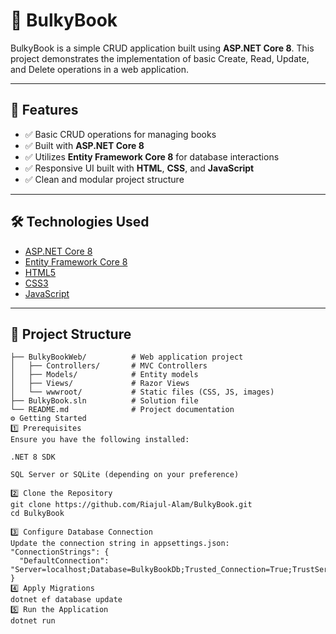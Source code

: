 # 📘 BulkyBook

BulkyBook is a simple CRUD application built using **ASP.NET Core 8**. This project demonstrates the implementation of basic Create, Read, Update, and Delete operations in a web application.

---

## 🚀 Features

- ✅ Basic CRUD operations for managing books
- ✅ Built with **ASP.NET Core 8**
- ✅ Utilizes **Entity Framework Core 8** for database interactions
- ✅ Responsive UI built with **HTML**, **CSS**, and **JavaScript**
- ✅ Clean and modular project structure

---

## 🛠️ Technologies Used

- [ASP.NET Core 8](https://dotnet.microsoft.com/en-us/aspnet/core)
- [Entity Framework Core 8](https://learn.microsoft.com/en-us/ef/core/)
- [HTML5](https://developer.mozilla.org/en-US/docs/Web/HTML)
- [CSS3](https://developer.mozilla.org/en-US/docs/Web/CSS)
- [JavaScript](https://developer.mozilla.org/en-US/docs/Web/JavaScript)

---

## 📂 Project Structure

```plaintext
├── BulkyBookWeb/          # Web application project
│   ├── Controllers/       # MVC Controllers
│   ├── Models/            # Entity models
│   ├── Views/             # Razor Views
│   └── wwwroot/           # Static files (CSS, JS, images)
├── BulkyBook.sln          # Solution file
└── README.md              # Project documentation
⚙️ Getting Started
1️⃣ Prerequisites
Ensure you have the following installed:

.NET 8 SDK

SQL Server or SQLite (depending on your preference)

2️⃣ Clone the Repository
git clone https://github.com/Riajul-Alam/BulkyBook.git
cd BulkyBook

3️⃣ Configure Database Connection
Update the connection string in appsettings.json:
"ConnectionStrings": {
  "DefaultConnection": "Server=localhost;Database=BulkyBookDb;Trusted_Connection=True;TrustServerCertificate=True;"
}
4️⃣ Apply Migrations
dotnet ef database update
5️⃣ Run the Application
dotnet run